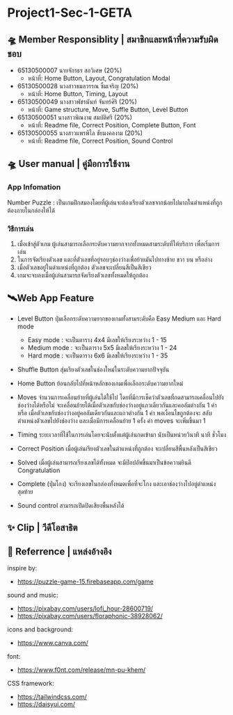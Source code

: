 # Project1-Sec-1-GETA

## 🛸 Member Responsiblity | สมาชิกและหน้าที่ความรับผิดชอบ

- 65130500007 นายจักรธร สอวิเศษ (20%)
  - หน้าที่: Home Button, Layout, Congratulation Modal
- 65130500028 นางสาวธมลวรรณ ซิ้มเจริญ (20%)
  - หน้าที่: Home Button, Timing, Layout
- 65130500049 นางสาวพัชรนันท์ จันทร์ศิริ (20%)
  - หน้าที่: Game structure, Move, Suffle Button, Level Button
- 65130500051 นางสาวพิณงาม สมบัติศรี (20%)
  - หน้าที่: Readme file, Correct Position, Complete Button, Font
- 65130500055 นางสาวแพรพิไล ชัยมงคลงาม (20%)
  - หน้าที่: Readme file, Correct Position, Sound Control

## 🛸 User manual | คู่มือการใช้งาน

### App Infomation 

Number Puzzle : เป็นเกมฝึกสมองโดยที่ผู้เล่นจะต้องเรียงตัวเลขจากน้อยไปมากในตำแหน่งที่ถูกต้องภายในกล่องให้ได้

### วิธีการเล่น

1. เมื่อเข้าสู่ตัวเกม ผู้เล่นสามารถเลือกระดับความยากจากทั้งหมดสามระดับที่ให้บริการ เพื่อเริ่มการเล่น
2. ในการจัดเรียงตัวเลข แตะที่ตัวเลขที่อยู่รอบๆช่องว่างเพื่อย้ายมันไปทางซ้าย ขวา บน หรือล่าง
3. เมื่อตัวเลขอยู่ในตำแหน่งที่ถูกต้อง ตัวเลขจะเปลี่ยนสีเป็นสีเขียว
4. เกมจะจบลงเมื่อผู้เล่นสามารถจัดเรียงตัวเลขทั้งหมดให้ถูกต้อง

## 🛰️Web App Feature

- Level Button
  ปุ่มเลือกระดับความยากของเกมทั้งสามระดับคือ Easy Medium และ Hard mode
  - Easy mode : จะเป็นตาราง 4x4 มีเลขให้เรียงระหว่าง 1 - 15
  - Medium mode : จะเป็นตาราง 5x5 มีเลขให้เรียงระหว่าง 1 - 24
  - Hard mode : จะเป็นตาราง 6x6 มีเลขให้เรียงระหว่าง 1 - 35

- Shuffle Button
  สุ่มเรียงตัวเลขในช่องใหม่ในระดับความยากปัจจุบัน

- Home Button
  ย้อนกลับไปที่หน้าหลักของเกมเพื่อเลือกระดับความยากใหม่

- Moves
  จำนวนการเคลื่อนย้ายที่ผู้เล่นได้ใช้ไป โดยที่มีการเช็คว่าตัวเลขที่กดสามารถเคลื่อนไปยังช่องว่างได้หรือไม่ จะเคลื่อนย้ายได้เมื่อตัวเลขกับช่องว่างอยู่แถวเดียวกันและคอลัมต่างกัน 1 ค่า หรือ เมื่อตัวเลขกับช่องว่างอยู่คอลัมเดียวกันและแถวต่างกัน 1 ค่า พอเงื่อนไขถูกต้องจะ สลับตำแหน่งตัวเลขไปยังช่องว่าง และเมื่อมีการเคลื่อนย้าย 1 ครั้ง ค่า moves จะเพิ่มขึ้นมา 1

- Timing
  ระยะเวลาที่ใช้ในการเล่นโดยจะนับตั้งแต่ผู้เล่นกดเข้ามา นับเป็นหน่วยวินาที นาที ชั่วโมง

- Correct Position
  เมื่อผู้เล่นเรียงตัวเลขในตำแหน่งที่ถูกต้อง จะเปลี่ยนสีพื้นหลังเป็นสีเขียว

- Solved
  เมื่อผู้เล่นสามารถเรียงเลขได้ทั้งหมด จะมีป๊อปอัพขึ้นมาเป็นข้อความยินดี Congratulation

- Complete (ปุ่มโกง)
  จะเรียงเลขในกล่องทั้งหมดเพื่อที่จะโกง และเอาช่องว่างไปอยู่ตำแหน่งสุดท้าย

- Sound control
  สามารถเปิดปิดเสียงพื้นหลังได้

## ✨ Clip | วีดีโอสาธิต

## 🌙 Referrence | แหล่งอ้างอิง

inspire by:
- https://puzzle-game-15.firebaseapp.com/game

sound and music:
- https://pixabay.com/users/lofi_hour-28600719/
- https://pixabay.com/users/floraphonic-38928062/

icons and background:
- https://www.canva.com/

font:
- https://www.f0nt.com/release/mn-pu-khem/

CSS framework:
- https://tailwindcss.com/
- https://daisyui.com/
